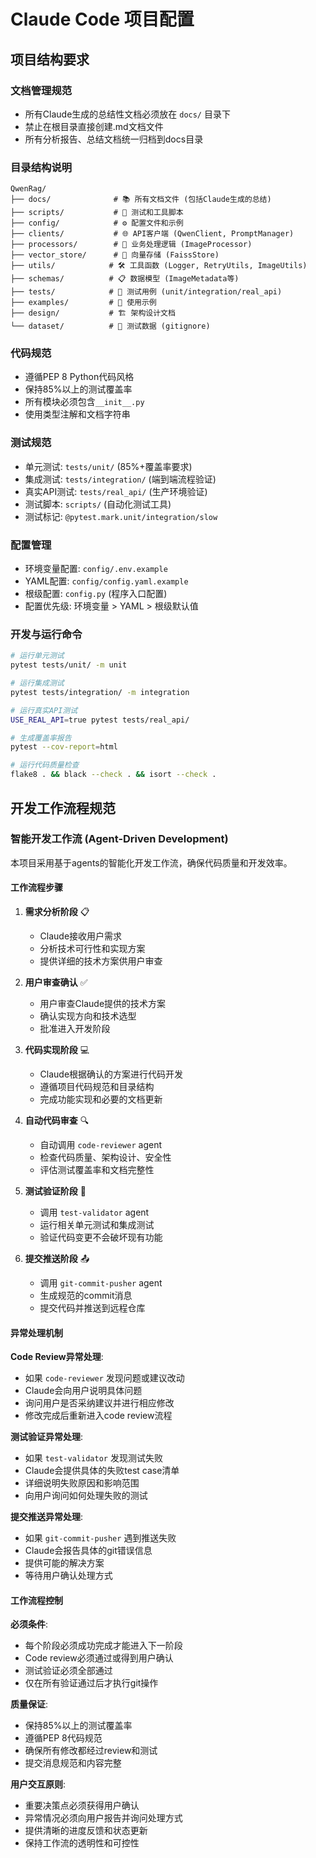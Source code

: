 # Claude Code 项目配置

## 项目结构要求

### 文档管理规范
- 所有Claude生成的总结性文档必须放在 `docs/` 目录下
- 禁止在根目录直接创建.md文档文件
- 所有分析报告、总结文档统一归档到docs目录

### 目录结构说明
```
QwenRag/
├── docs/              # 📚 所有文档文件 (包括Claude生成的总结)
├── scripts/           # 🔧 测试和工具脚本
├── config/            # ⚙️ 配置文件和示例
├── clients/           # 🌐 API客户端 (QwenClient, PromptManager)
├── processors/        # 🔄 业务处理逻辑 (ImageProcessor)
├── vector_store/      # 💾 向量存储 (FaissStore)
├── utils/            # 🛠️ 工具函数 (Logger, RetryUtils, ImageUtils)
├── schemas/          # 📋 数据模型 (ImageMetadata等)
├── tests/            # 🧪 测试用例 (unit/integration/real_api)
├── examples/         # 📖 使用示例
├── design/           # 🏗️ 架构设计文档
└── dataset/          # 📸 测试数据 (gitignore)
```

### 代码规范
- 遵循PEP 8 Python代码风格
- 保持85%以上的测试覆盖率
- 所有模块必须包含`__init__.py`
- 使用类型注解和文档字符串

### 测试规范
- 单元测试: `tests/unit/` (85%+覆盖率要求)
- 集成测试: `tests/integration/` (端到端流程验证)
- 真实API测试: `tests/real_api/` (生产环境验证)
- 测试脚本: `scripts/` (自动化测试工具)
- 测试标记: `@pytest.mark.unit/integration/slow`

### 配置管理
- 环境变量配置: `config/.env.example`
- YAML配置: `config/config.yaml.example`
- 根级配置: `config.py` (程序入口配置)
- 配置优先级: 环境变量 > YAML > 根级默认值

### 开发与运行命令
```bash
# 运行单元测试
pytest tests/unit/ -m unit

# 运行集成测试
pytest tests/integration/ -m integration

# 运行真实API测试
USE_REAL_API=true pytest tests/real_api/

# 生成覆盖率报告
pytest --cov-report=html

# 运行代码质量检查
flake8 . && black --check . && isort --check .
```

## 开发工作流程规范

### 智能开发工作流 (Agent-Driven Development)

本项目采用基于agents的智能化开发工作流，确保代码质量和开发效率。

#### 工作流程步骤

1. **需求分析阶段** 📋
   - Claude接收用户需求
   - 分析技术可行性和实现方案
   - 提供详细的技术方案供用户审查

2. **用户审查确认** ✅
   - 用户审查Claude提供的技术方案
   - 确认实现方向和技术选型
   - 批准进入开发阶段

3. **代码实现阶段** 💻
   - Claude根据确认的方案进行代码开发
   - 遵循项目代码规范和目录结构
   - 完成功能实现和必要的文档更新

4. **自动代码审查** 🔍
   - 自动调用 `code-reviewer` agent
   - 检查代码质量、架构设计、安全性
   - 评估测试覆盖率和文档完整性

5. **测试验证阶段** 🧪
   - 调用 `test-validator` agent
   - 运行相关单元测试和集成测试
   - 验证代码变更不会破坏现有功能

6. **提交推送阶段** 📤
   - 调用 `git-commit-pusher` agent
   - 生成规范的commit消息
   - 提交代码并推送到远程仓库

#### 异常处理机制

**Code Review异常处理**:
- 如果 `code-reviewer` 发现问题或建议改动
- Claude会向用户说明具体问题
- 询问用户是否采纳建议并进行相应修改
- 修改完成后重新进入code review流程

**测试验证异常处理**:
- 如果 `test-validator` 发现测试失败
- Claude会提供具体的失败test case清单
- 详细说明失败原因和影响范围
- 向用户询问如何处理失败的测试

**提交推送异常处理**:
- 如果 `git-commit-pusher` 遇到推送失败
- Claude会报告具体的git错误信息
- 提供可能的解决方案
- 等待用户确认处理方式

#### 工作流程控制

**必须条件**:
- 每个阶段必须成功完成才能进入下一阶段
- Code review必须通过或得到用户确认
- 测试验证必须全部通过
- 仅在所有验证通过后才执行git操作

**质量保证**:
- 保持85%以上的测试覆盖率
- 遵循PEP 8代码规范
- 确保所有修改都经过review和测试
- 提交消息规范和内容完整

**用户交互原则**:
- 重要决策点必须获得用户确认
- 异常情况必须向用户报告并询问处理方式
- 提供清晰的进度反馈和状态更新
- 保持工作流的透明性和可控性
